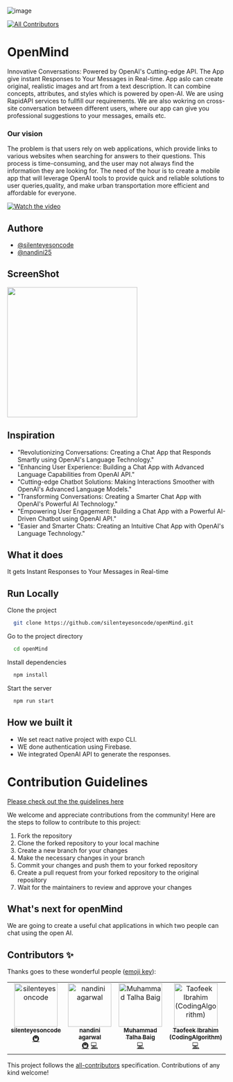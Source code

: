 ![image](https://user-images.githubusercontent.com/46851135/236486477-fd94faaf-6efb-4559-8bb7-4d72adba25a7.svg)
<!-- ALL-CONTRIBUTORS-BADGE:START - Do not remove or modify this section -->
[![All Contributors](https://img.shields.io/badge/all_contributors-4-orange.svg?style=flat-square)](#contributors-)
<!-- ALL-CONTRIBUTORS-BADGE:END -->

# OpenMind

Innovative Conversations: Powered by OpenAI's Cutting-edge API. 
The App give instant Responses to Your Messages in Real-time. App aslo can create original, realistic images and art from a text description. It can combine concepts, attributes, and styles which is powered by open-AI. We are using RapidAPI services to fullfill our requirements. We are also wokring on cross-site conversation between different users, where our app can give you professional suggestions to your messages, emails etc.  


### Our vision

The problem is that users rely on web applications, which provide links to various websites when searching for answers to their questions. This process is time-consuming, and the user may not always find the information they are looking for. The need of the hour is to create a mobile app that will leverage OpenAI tools to provide quick and reliable solutions to user queries,quality, and make urban transportation more efficient and affordable for everyone.

[![Watch the video](http://i3.ytimg.com/vi/_1YkhggKChk/hqdefault.jpg)](https://youtu.be/_1YkhggKChk)


## Authore

- [@silenteyesoncode](https://github.com/silenteyesoncode)
- [@nandini25](https://github.com/nandini25-ag)


## ScreenShot
<img src="https://user-images.githubusercontent.com/46851135/232449785-1c9789b2-f99e-4c3f-86e2-f53697bc8b28.jpg"  width="300" >


 ## Inspiration
- "Revolutionizing Conversations: Creating a Chat App that Responds Smartly using OpenAI's Language Technology."
- "Enhancing User Experience: Building a Chat App with Advanced Language Capabilities from OpenAI API."
- "Cutting-edge Chatbot Solutions: Making Interactions Smoother with OpenAI's Advanced Language Models."
- "Transforming Conversations: Creating a Smarter Chat App with OpenAI's Powerful AI Technology."
- "Empowering User Engagement: Building a Chat App with a Powerful AI-Driven Chatbot using OpenAI API."
-  "Easier and Smarter Chats: Creating an Intuitive Chat App with OpenAI's Language Technology."

## What it does
 It gets Instant Responses to Your Messages in Real-time
 
 ## Run Locally

Clone the project

```bash
  git clone https://github.com/silenteyesoncode/openMind.git
```

Go to the project directory

```bash
  cd openMind
```

Install dependencies

```bash
  npm install
```

Start the server

```bash
  npm run start
```

 
## How we built it
- We set react native project with expo CLI.
- WE done authentication using Firebase.
- We integrated OpenAI API to generate the responses.

# Contribution Guidelines

[Please check out the the guidelines here](Contributing.md)

We welcome and appreciate contributions from the community! Here are the steps to follow to contribute to this project:

1. Fork the repository
2. Clone the forked repository to your local machine
3. Create a new branch for your changes
4. Make the necessary changes in your branch
5. Commit your changes and push them to your forked repository
6. Create a pull request from your forked repository to the original repository
7. Wait for the maintainers to review and approve your changes


## What's next for openMind
We are going to create a useful chat applications in which two people can chat using the open AI.

## Contributors ✨

Thanks goes to these wonderful people ([emoji key](https://allcontributors.org/docs/en/emoji-key)):

<!-- ALL-CONTRIBUTORS-LIST:START - Do not remove or modify this section -->
<!-- prettier-ignore-start -->
<!-- markdownlint-disable -->
<table>
  <tbody>
    <tr>
      <td align="center" valign="top" width="14.28%"><a href="https://github.com/silenteyesoncode"><img src="https://avatars.githubusercontent.com/u/46851135?v=4?s=100" width="100px;" alt="silenteyesoncode"/><br /><sub><b>silenteyesoncode</b></sub></a><br /><a href="#infra-silenteyesoncode" title="Infrastructure (Hosting, Build-Tools, etc)">🚇</a></td>
      <td align="center" valign="top" width="14.28%"><a href="https://github.com/nandini25-ag"><img src="https://avatars.githubusercontent.com/u/64517220?v=4?s=100" width="100px;" alt="nandini agarwal"/><br /><sub><b>nandini agarwal</b></sub></a><br /><a href="#infra-nandini25-ag" title="Infrastructure (Hosting, Build-Tools, etc)">🚇</a> <a href="https://github.com/The-Unleashed-Club/openMind/commits?author=nandini25-ag" title="Code">💻</a></td>
      <td align="center" valign="top" width="14.28%"><a href="https://github.com/mtalhabaig3"><img src="https://avatars.githubusercontent.com/u/57634631?v=4?s=100" width="100px;" alt="Muhammad Talha Baig"/><br /><sub><b>Muhammad Talha Baig</b></sub></a><br /><a href="https://github.com/The-Unleashed-Club/openMind/commits?author=mtalhabaig3" title="Code">💻</a></td>
      <td align="center" valign="top" width="14.28%"><a href="https://github.com/Coding-Algorithm"><img src="https://avatars.githubusercontent.com/u/43940646?v=4?s=100" width="100px;" alt="Taofeek Ibrahim (CodingAlgorithm)"/><br /><sub><b>Taofeek Ibrahim (CodingAlgorithm)</b></sub></a><br /><a href="https://github.com/The-Unleashed-Club/openMind/commits?author=Coding-Algorithm" title="Code">💻</a></td>
    </tr>
  </tbody>
</table>

<!-- markdownlint-restore -->
<!-- prettier-ignore-end -->

<!-- ALL-CONTRIBUTORS-LIST:END -->

This project follows the [all-contributors](https://github.com/all-contributors/all-contributors) specification. Contributions of any kind welcome!